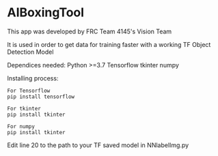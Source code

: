 # AIBoxingTool

This app was developed by FRC Team 4145's Vision Team

It is used in order to get data for training faster with a working TF Object Detection Model

Dependices needed:
Python >=3.7
Tensorflow
tkinter
numpy

Installing process:

	For Tensorflow
	pip install tensorflow

	For tkinter
	pip install tkinter

	For numpy
	pip install tkinter

Edit line 20 to the path to your TF saved model in NNlabelImg.py